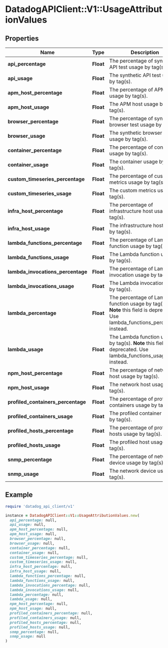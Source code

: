 # DatadogAPIClient::V1::UsageAttributionValues

## Properties

| Name | Type | Description | Notes |
| ---- | ---- | ----------- | ----- |
| **api_percentage** | **Float** | The percentage of synthetic API test usage by tag(s). | [optional] |
| **api_usage** | **Float** | The synthetic API test usage by tag(s). | [optional] |
| **apm_host_percentage** | **Float** | The percentage of APM host usage by tag(s). | [optional] |
| **apm_host_usage** | **Float** | The APM host usage by tag(s). | [optional] |
| **browser_percentage** | **Float** | The percentage of synthetic browser test usage by tag(s). | [optional] |
| **browser_usage** | **Float** | The synthetic browser test usage by tag(s). | [optional] |
| **container_percentage** | **Float** | The percentage of container usage by tag(s). | [optional] |
| **container_usage** | **Float** | The container usage by tag(s). | [optional] |
| **custom_timeseries_percentage** | **Float** | The percentage of custom metrics usage by tag(s). | [optional] |
| **custom_timeseries_usage** | **Float** | The custom metrics usage by tag(s). | [optional] |
| **infra_host_percentage** | **Float** | The percentage of infrastructure host usage by tag(s). | [optional] |
| **infra_host_usage** | **Float** | The infrastructure host usage by tag(s). | [optional] |
| **lambda_functions_percentage** | **Float** | The percentage of Lambda function usage by tag(s). | [optional] |
| **lambda_functions_usage** | **Float** | The Lambda function usage by tag(s). | [optional] |
| **lambda_invocations_percentage** | **Float** | The percentage of Lambda invocation usage by tag(s). | [optional] |
| **lambda_invocations_usage** | **Float** | The Lambda invocation usage by tag(s). | [optional] |
| **lambda_percentage** | **Float** | The percentage of Lambda function usage by tag(s).  **Note** this field is deprecated. Use lambda_functions_percentage instead. | [optional] |
| **lambda_usage** | **Float** | The Lambda function usage by tag(s).  **Note** this field is deprecated. Use lambda_functions_usage instead. | [optional] |
| **npm_host_percentage** | **Float** | The percentage of network host usage by tag(s). | [optional] |
| **npm_host_usage** | **Float** | The network host usage by tag(s). | [optional] |
| **profiled_containers_percentage** | **Float** | The percentage of profiled containers usage by tag(s). | [optional] |
| **profiled_containers_usage** | **Float** | The profiled container usage by tag(s). | [optional] |
| **profiled_hosts_percentage** | **Float** | The percentage of profiled hosts usage by tag(s). | [optional] |
| **profiled_hosts_usage** | **Float** | The profiled host usage by tag(s). | [optional] |
| **snmp_percentage** | **Float** | The percentage of network device usage by tag(s). | [optional] |
| **snmp_usage** | **Float** | The network device usage by tag(s). | [optional] |

## Example

```ruby
require 'datadog_api_client/v1'

instance = DatadogAPIClient::V1::UsageAttributionValues.new(
  api_percentage: null,
  api_usage: null,
  apm_host_percentage: null,
  apm_host_usage: null,
  browser_percentage: null,
  browser_usage: null,
  container_percentage: null,
  container_usage: null,
  custom_timeseries_percentage: null,
  custom_timeseries_usage: null,
  infra_host_percentage: null,
  infra_host_usage: null,
  lambda_functions_percentage: null,
  lambda_functions_usage: null,
  lambda_invocations_percentage: null,
  lambda_invocations_usage: null,
  lambda_percentage: null,
  lambda_usage: null,
  npm_host_percentage: null,
  npm_host_usage: null,
  profiled_containers_percentage: null,
  profiled_containers_usage: null,
  profiled_hosts_percentage: null,
  profiled_hosts_usage: null,
  snmp_percentage: null,
  snmp_usage: null
)
```

